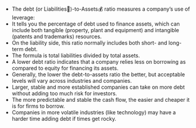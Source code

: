 - The debt (or Liabilities💸)-to-Assets💰 ratio measures a company’s use of leverage: 
- It tells you the percentage of debt used to finance assets, which can include both tangible (property, plant and equipment) and intangible (patents and trademarks) resources.
- On the liability side, this ratio normally includes both short- and long-term debt. 
- The formula is total liabilities divided by total assets. 
- A lower debt ratio indicates that a company relies less on borrowing as compared to equity for financing its assets. 
- Generally, the lower the debt-to-assets ratio the better, but acceptable levels will vary across industries and companies.
- Larger, stable and more established companies can take on more debt without adding too much risk for investors. 
- The more predictable and stable the cash flow, the easier and cheaper it is for firms to borrow. 
- Companies in more volatile industries (like technology) may have a harder time adding debt if times get rocky.